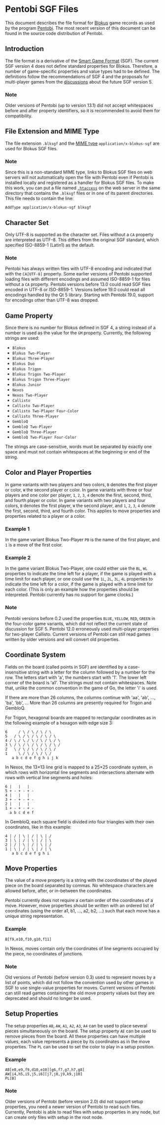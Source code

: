 Pentobi SGF Files
=================

This document describes the file format for
[Blokus](https://en.wikipedia.org/wiki/Blokus) game records as used by
the program [Pentobi](https://pentobi.sourceforge.io). The most recent
version of this document can be found in the source code distribution of
Pentobi.

Introduction
------------

The file format is a derivative of the
[Smart Game Format](https://www.red-bean.com/sgf/) (SGF). The current
SGF version 4 does not define standard properties for Blokus. Therefore,
a number of game-specific properties and value types had to be defined.
The definitions follow the recommendations of SGF 4 and the proposals
for multi-player games from the
[discussions](http://www.red-bean.com/sgf/ff5/ff5.htm) about the future
SGF version 5.

### Note
Older versions of Pentobi (up to version 13.1) did not accept
whitespaces before and after property identifiers, so it is recommended
to avoid them for compatibility.

File Extension and MIME Type
----------------------------

The file extension `.blksgf` and the
[MIME type](https://en.wikipedia.org/wiki/Internet_media_type)
`application/x-blokus-sgf` are used for Blokus SGF files.

### Note
Since this is a non-standard MIME type, links to Blokus SGF files on web
servers will not automatically open the file with Pentobi even if
Pentobi is installed locally and registered as a handler for Blokus SGF
files. To make this work, you can put a file named
[`.htaccess`](https://en.wikipedia.org/wiki/.htaccess) on the web server
in the same directory that contains the `.blksgf` files or in one of its
parent directories. This file needs to contain the line:
```
AddType application/x-blokus-sgf blksgf
```

Character Set
-------------

Only UTF-8 is supported as the character set. Files without a `CA`
property are interpreted as UTF-8. This differs from the original SGF
standard, which specified ISO-8859-1 (Latin1) as the default.

### Note
Pentobi has always written files with UTF-8 encoding and indicated that
with the `CA[UTF-8]` property. Some earlier versions of Pentobi
supported loading files with different encodings and assumed
ISO-8859-1 for files without a `CA` property. Pentobi versions before
13.0 could read SGF files encoded in UTF-8 or ISO-8859-1. Versions
before 19.0 could read all encodings handled by the Qt 5 library.
Starting with Pentobi 19.0, support for encodings other than UTF-8 was
dropped.

Game Property
-------------

Since there is no number for Blokus defined in SGF 4, a string instead
of a number is used as the value for the `GM` property. Currently, the
following strings are used:

* `Blokus`
* `Blokus Two-Player`
* `Blokus Three-Player`
* `Blokus Duo`
* `Blokus Trigon`
* `Blokus Trigon Two-Player`
* `Blokus Trigon Three-Player`
* `Blokus Junior`
* `Nexos`
* `Nexos Two-Player`
* `Callisto`
* `Callisto Two-Player`
* `Callisto Two-Player Four-Color`
* `Callisto Three-Player`
* `GembloQ`
* `GembloQ Two-Player`
* `GembloQ Three-Player`
* `GembloQ Two-Player Four-Color`

The strings are case-sensitive, words must be separated by exactly one
space and must not contain whitespaces at the beginning or end of the
string.

Color and Player Properties
---------------------------

In game variants with two players and two colors, `B` denotes the first
player or color, `W` the second player or color. In game variants with
three or four players and one color per player, `1`, `2`, `3`, `4`
denote the first, second, third, and fourth player or color. In game
variants with two players and four colors, `B` denotes the first player,
`W` the second player, and `1`, `2`, `3`, `4` denote the first, second,
third, and fourth color. This applies to move properties and properties
related to a player or a color.

### Example 1
In the game variant Blokus Two-Player `PB` is the name of the first
player, and `1` is a move of the first color.

### Example 2
In the game variant Blokus Two-Player, one could either use the `BL`,
`WL` properties to indicate the time left for a player, if the game is
played with a time limit for each player, or one could use the `1L`,
`2L`, `3L`, `4L` properties to indicate the time left for a color, if
the game is played with a time limit for each color. (This is only an
example how the properties should be interpreted. Pentobi currently has
no support for game clocks.)

### Note
Pentobi versions before 0.2 used the properties `BLUE`, `YELLOW`, `RED`,
`GREEN` in the four-color game variants, which did not reflect the
current state of discussion for SGF 5. Pentobi 12.0 erroneously used
multi-player properties for two-player Callisto. Current versions of
Pentobi can still read games written by older versions and will convert
old properties.

Coordinate System
-----------------

Fields on the board (called points in SGF) are identified by a
case-insensitive string with a letter for the column followed by a
number for the row. The letters start with 'a', the numbers start with
'1'. The lower left corner of the board is 'a1'. The strings must not
contain whitespaces. Note that, unlike the common convention in the game
of Go, the letter 'i' is used.

If there are more than 26 columns, the columns continue with 'aa', 'ab',
..., 'ba', 'bb', ... More than 26 columns are presently required for
Trigon and GembloQ.

For Trigon, hexagonal boards are mapped to rectangular coordinates as in
the following example of a hexagon with edge size 3:
```
6     / \ / \ / \ / \
5   / \ / \ / \ / \ / \
4 / \ / \ / \ / \ / \ / \
3 \ / \ / \ / \ / \ / \ /
2   \ / \ / \ / \ / \ /
1     \ / \ / \ / \ /
   a b c d e f g h i j k
```

In Nexos, the 13×13 line grid is mapped to a 25×25 coordinate system, in
which rows with horizontal line segments and intersections alternate
with rows with vertical line segments and holes:
```
6 |   |   |
5 + - + - + -
4 |   |   |
3 + - + - + -
2 |   |   |
1 + - + - + -
  a b c d e f
```

In GembloQ, each square field is divided into four triangles with their
own coordinates, like in this example:
```
4 | / | \ | / | \ | /
3 | \ | / | \ | / | \
2 | / | \ | / | \ | /
1 | \ | / | \ | / | \
   a b c d e f g h i
```

Move Properties
---------------

The value of a move property is a string with the coordinates of the
played piece on the board separated by commas. No whitespace characters
are allowed before, after, or in-between the coordinates.

Pentobi currently does not require a certain order of the coordinates of
a move. However, move properties should be written with an ordered list
of coordinates (using the order a1, b1, …, a2, b2, …) such that each
move has a unique string representation.

### Example
`B[f9,e10,f10,g10,f11]`

In Nexos, moves contain only the coordinates of line segments occupied
by the piece, no coordinates of junctions.

### Note
Old versions of Pentobi (before version 0.3) used to represent moves by
a list of points, which did not follow the convention used by other
games in SGF to use single-value properties for moves. Current versions
of Pentobi can still read games containing the old move property values
but they are deprecated and should no longer be used.

Setup Properties
----------------

The setup properties `AB`, `AW`, `A1`, `A2`, `A3`, `A4` can be used to
place several pieces simultaneously on the board. The setup property
`AE` can be used to remove pieces from the board. All these properties
can have multiple values, each value represents a piece by its
coordinates as in the move properties. The `PL` can be used to set the
color to play in a setup position.

### Example
```
AB[e8,e9,f9,d10,e10][g6,f7,g7,h7,g8]
AW[i4,h5,i5,j5,i6][j7,j8,j9,k9,j10]
PL[B]
```

### Note
Older versions of Pentobi (before version 2.0) did not support setup
properties, you need a newer version of Pentobi to read such files.
Currently, Pentobi is able to read files with setup properties in any
node, but can create only files with setup in the root node.
